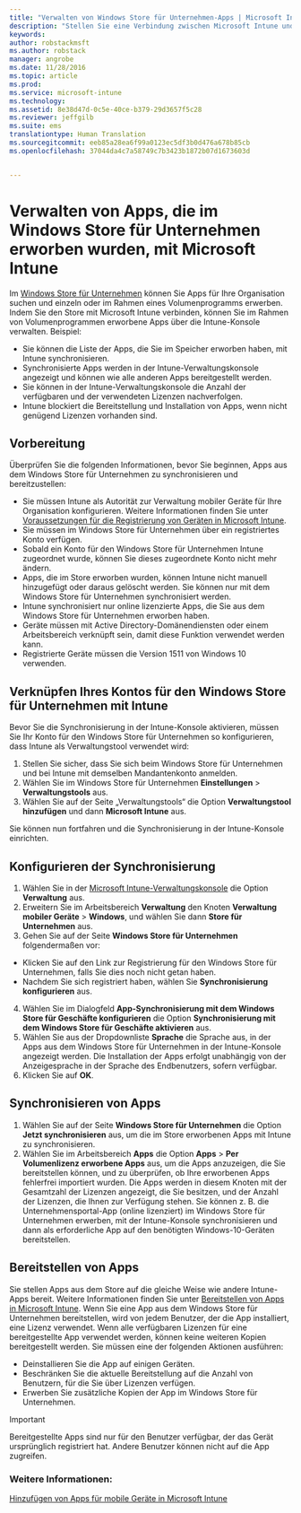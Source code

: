 ```yaml
---
title: "Verwalten von Windows Store für Unternehmen-Apps | Microsoft Intune"
description: "Stellen Sie eine Verbindung zwischen Microsoft Intune und dem Windows Store für Unternehmen her, wenn Sie über ein Volumenprogramm erworbene Apps über die Intune-Konsole verwalten und bereitstellen möchten."
keywords: 
author: robstackmsft
ms.author: robstack
manager: angrobe
ms.date: 11/28/2016
ms.topic: article
ms.prod: 
ms.service: microsoft-intune
ms.technology: 
ms.assetid: 8e38d47d-0c5e-40ce-b379-29d3657f5c28
ms.reviewer: jeffgilb
ms.suite: ems
translationtype: Human Translation
ms.sourcegitcommit: eeb85a28ea6f99a0123ec5df3b0d476a678b85cb
ms.openlocfilehash: 37044da4c7a58749c7b3423b1872b07d1673603d


---
```


# <a name="manage-apps-you-purchased-from-the-windows-store-for-business-with-microsoft-intune"></a>Verwalten von Apps, die im Windows Store für Unternehmen erworben wurden, mit Microsoft Intune
Im [Windows Store für Unternehmen](https://www.microsoft.com/business-store) können Sie Apps für Ihre Organisation suchen und einzeln oder im Rahmen eines Volumenprogramms erwerben. Indem Sie den Store mit Microsoft Intune verbinden, können Sie im Rahmen von Volumenprogrammen erworbene Apps über die Intune-Konsole verwalten. Beispiel:
* Sie können die Liste der Apps, die Sie im Speicher erworben haben, mit Intune synchronisieren.
* Synchronisierte Apps werden in der Intune-Verwaltungskonsole angezeigt und können wie alle anderen Apps bereitgestellt werden.
* Sie können in der Intune-Verwaltungskonsole die Anzahl der verfügbaren und der verwendeten Lizenzen nachverfolgen.
* Intune blockiert die Bereitstellung und Installation von Apps, wenn nicht genügend Lizenzen vorhanden sind.

## <a name="before-you-start"></a>Vorbereitung
Überprüfen Sie die folgenden Informationen, bevor Sie beginnen, Apps aus dem Windows Store für Unternehmen zu synchronisieren und bereitzustellen:
* Sie müssen Intune als Autorität zur Verwaltung mobiler Geräte für Ihre Organisation konfigurieren. Weitere Informationen finden Sie unter [Voraussetzungen für die Registrierung von Geräten in Microsoft Intune](prerequisites-for-enrollment.md).
* Sie müssen im Windows Store für Unternehmen über ein registriertes Konto verfügen.
* Sobald ein Konto für den Windows Store für Unternehmen Intune zugeordnet wurde, können Sie dieses zugeordnete Konto nicht mehr ändern.
* Apps, die im Store erworben wurden, können Intune nicht manuell hinzugefügt oder daraus gelöscht werden. Sie können nur mit dem Windows Store für Unternehmen synchronisiert werden.
* Intune synchronisiert nur online lizenzierte Apps, die Sie aus dem Windows Store für Unternehmen erworben haben.
* Geräte müssen mit Active Directory-Domänendiensten oder einem Arbeitsbereich verknüpft sein, damit diese Funktion verwendet werden kann.
* Registrierte Geräte müssen die Version 1511 von Windows 10 verwenden.

## <a name="associate-your-windows-store-for-business-account-with-intune"></a>Verknüpfen Ihres Kontos für den Windows Store für Unternehmen mit Intune
Bevor Sie die Synchronisierung in der Intune-Konsole aktivieren, müssen Sie Ihr Konto für den Windows Store für Unternehmen so konfigurieren, dass Intune als Verwaltungstool verwendet wird:
1. Stellen Sie sicher, dass Sie sich beim Windows Store für Unternehmen und bei Intune mit demselben Mandantenkonto anmelden.
2. Wählen Sie im Windows Store für Unternehmen **Einstellungen** > **Verwaltungstools** aus.
3. Wählen Sie auf der Seite „Verwaltungstools“ die Option **Verwaltungstool hinzufügen** und dann **Microsoft Intune** aus.

Sie können nun fortfahren und die Synchronisierung in der Intune-Konsole einrichten.

## <a name="configure-synchronization"></a>Konfigurieren der Synchronisierung

1. Wählen Sie in der [Microsoft Intune-Verwaltungskonsole](https://manage.microsoft.com) die Option **Verwaltung** aus.
2. Erweitern Sie im Arbeitsbereich **Verwaltung** den Knoten **Verwaltung mobiler Geräte** > **Windows**, und wählen Sie dann **Store für Unternehmen** aus.
3. Gehen Sie auf der Seite **Windows Store für Unternehmen** folgendermaßen vor:
 * Klicken Sie auf den Link zur Registrierung für den Windows Store für Unternehmen, falls Sie dies noch nicht getan haben.
 * Nachdem Sie sich registriert haben, wählen Sie **Synchronisierung konfigurieren** aus.
4. Wählen Sie im Dialogfeld **App-Synchronisierung mit dem Windows Store für Geschäfte konfigurieren** die Option **Synchronisierung mit dem Windows Store für Geschäfte aktivieren** aus.
5. Wählen Sie aus der Dropdownliste **Sprache** die Sprache aus, in der Apps aus dem Windows Store für Unternehmen in der Intune-Konsole angezeigt werden. Die Installation der Apps erfolgt unabhängig von der Anzeigesprache in der Sprache des Endbenutzers, sofern verfügbar.
6. Klicken Sie auf **OK**.

## <a name="synchronize-apps"></a>Synchronisieren von Apps

1. Wählen Sie auf der Seite **Windows Store für Unternehmen** die Option **Jetzt synchronisieren** aus, um die im Store erworbenen Apps mit Intune zu synchronisieren.
2. Wählen Sie im Arbeitsbereich **Apps** die Option **Apps** > **Per Volumenlizenz erworbene Apps** aus, um die Apps anzuzeigen, die Sie bereitstellen können, und zu überprüfen, ob Ihre erworbenen Apps fehlerfrei importiert wurden. Die Apps werden in diesem Knoten mit der Gesamtzahl der Lizenzen angezeigt, die Sie besitzen, und der Anzahl der Lizenzen, die Ihnen zur Verfügung stehen.
Sie können z. B. die Unternehmensportal-App (online lizenziert) im Windows Store für Unternehmen erwerben, mit der Intune-Konsole synchronisieren und dann als erforderliche App auf den benötigten Windows-10-Geräten bereitstellen. 


## <a name="deploy-apps"></a>Bereitstellen von Apps

Sie stellen Apps aus dem Store auf die gleiche Weise wie andere Intune-Apps bereit. Weitere Informationen finden Sie unter [Bereitstellen von Apps in Microsoft Intune](deploy-apps-in-microsoft-intune.md).
Wenn Sie eine App aus dem Windows Store für Unternehmen bereitstellen, wird von jedem Benutzer, der die App installiert, eine Lizenz verwendet. Wenn alle verfügbaren Lizenzen für eine bereitgestellte App verwendet werden, können keine weiteren Kopien bereitgestellt werden. Sie müssen eine der folgenden Aktionen ausführen:
* Deinstallieren Sie die App auf einigen Geräten.
* Beschränken Sie die aktuelle Bereitstellung auf die Anzahl von Benutzern, für die Sie über Lizenzen verfügen.
* Erwerben Sie zusätzliche Kopien der App im Windows Store für Unternehmen.

> [!Important]
> Bereitgestellte Apps sind nur für den Benutzer verfügbar, der das Gerät ursprünglich registriert hat. Andere Benutzer können nicht auf die App zugreifen.


### <a name="see-also"></a>Weitere Informationen:
[Hinzufügen von Apps für mobile Geräte in Microsoft Intune](add-apps-for-mobile-devices-in-microsoft-intune.md)



<!--HONumber=Nov16_HO5-->



